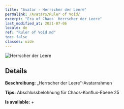 ```yaml
---
title: "Avatar - Herrscher der Leere"
permalink: /Avatars/Ruler of Void/
excerpt: "Era of Chaos  Herrscher der Leere"
last_modified_at: 2021-07-06
locale: de
ref: "Ruler of Void.md"
toc: false
classes: wide
---
```

 ![Herrscher der Leere](/images/a/avatarFrame_42.png)

## Details

 **Beschreibung:** „Herrscher der Leere“-Avatarrahmen 

 **Tips:** Abschlussbelohnung für Chaos-Konflux-Ebene 25 

 **Is available:**  + 


